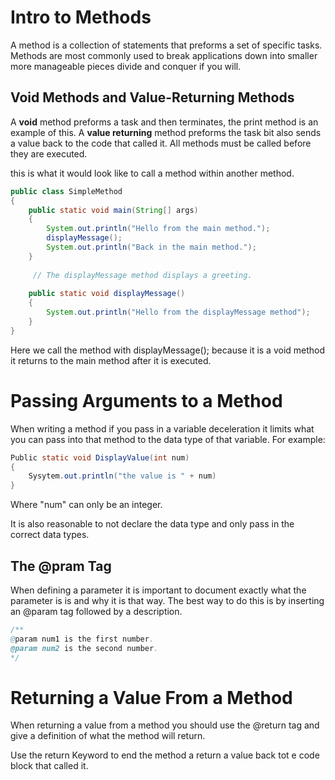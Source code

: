 # Intro to Methods
A method is a collection of statements that preforms a set of specific tasks. Methods are most commonly used to break applications down into smaller more manageable pieces divide and conquer if you will.

## Void Methods and Value-Returning Methods

A **void** method preforms a task and then terminates, the print method is an example of this. A **value returning** method preforms the task bit also sends a value back to the code that called it. All methods must be called before they are executed.

this is what it would look like to call a method within another method.

```java
public class SimpleMethod
{
	public static void main(String[] args)
	{
		System.out.println("Hello from the main method.");
		displayMessage();
		System.out.println("Back in the main method.");
	}
	 
	 // The displayMessage method displays a greeting.
	
	public static void displayMessage()
	{
		System.out.println("Hello from the displayMessage method");
	}
}
```

Here we call the method with displayMessage(); because it is a void method it returns to the main method after it is executed.

# Passing Arguments to a Method

When writing a method if you pass in a variable deceleration it limits what you can pass into that method to the data type of that variable. For example: 

```java
Public static void DisplayValue(int num)
{
	Sysytem.out.println("the value is " + num)
}
```
 
 Where "num" can only be an integer. 
 
 It is also reasonable to not declare the data type and only pass in the correct data types.

## The @pram Tag 
When defining a parameter it is important to document exactly what the parameter is is and why it is that way. The best way to do this is by inserting an @param tag followed by a description. 

```java
/**
@param num1 is the first number. 
@param num2 is the second number.
*/
```

# Returning a Value From a Method

When returning a value from a method you should use the @return tag and give a definition of what the method will return.

Use the return Keyword to end the method a return a value back tot e code block that called it. 
